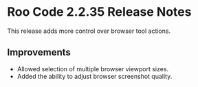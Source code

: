 # Roo Code 2.2.35 Release Notes

This release adds more control over browser tool actions.

## Improvements

*   Allowed selection of multiple browser viewport sizes.
*   Added the ability to adjust browser screenshot quality.